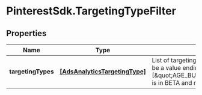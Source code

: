 # PinterestSdk.TargetingTypeFilter

## Properties

Name | Type | Description | Notes
------------ | ------------- | ------------- | -------------
**targetingTypes** | [**[AdsAnalyticsTargetingType]**](AdsAnalyticsTargetingType.md) | List of targeting types. Requires &#x60;level&#x60; to be a value ending in &#x60;_TARGETING&#x60;. [\&quot;AGE_BUCKET_AND_GENDER\&quot;] is in BETA and not yet available to all users. | [optional] 


